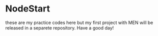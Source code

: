 # NodeStart
these are my practice codes here but my first project with MEN will be released in a separete repository.
Have a good day!
